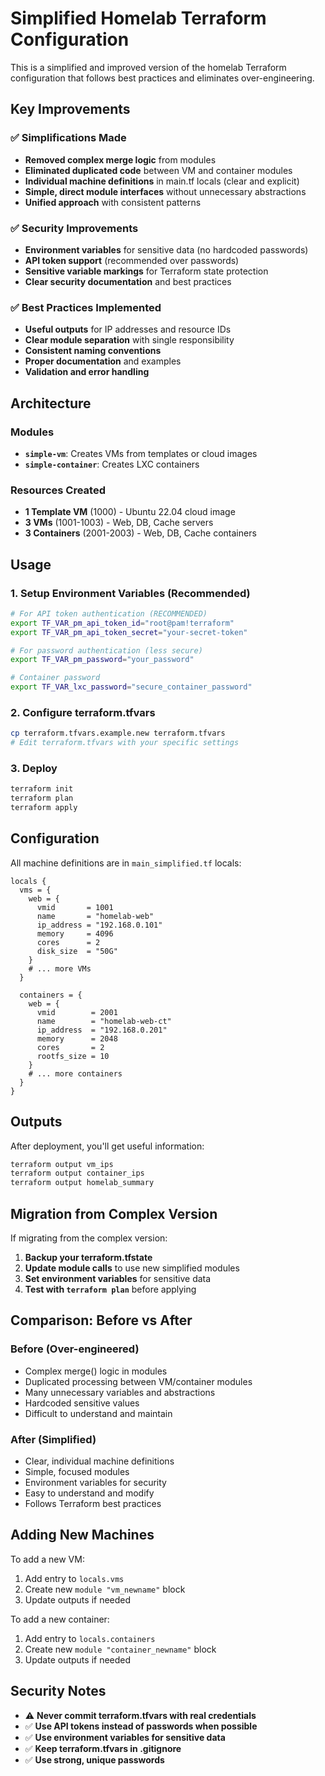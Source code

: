 # Simplified Homelab Terraform Configuration

This is a simplified and improved version of the homelab Terraform configuration that follows best practices and eliminates over-engineering.

## Key Improvements

### ✅ **Simplifications Made**
- **Removed complex merge logic** from modules
- **Eliminated duplicated code** between VM and container modules
- **Individual machine definitions** in main.tf locals (clear and explicit)
- **Simple, direct module interfaces** without unnecessary abstractions
- **Unified approach** with consistent patterns

### ✅ **Security Improvements**
- **Environment variables** for sensitive data (no hardcoded passwords)
- **API token support** (recommended over passwords)
- **Sensitive variable markings** for Terraform state protection
- **Clear security documentation** and best practices

### ✅ **Best Practices Implemented**
- **Useful outputs** for IP addresses and resource IDs
- **Clear module separation** with single responsibility
- **Consistent naming conventions**
- **Proper documentation** and examples
- **Validation and error handling**

## Architecture

### Modules
- **`simple-vm`**: Creates VMs from templates or cloud images
- **`simple-container`**: Creates LXC containers

### Resources Created
- **1 Template VM** (1000) - Ubuntu 22.04 cloud image
- **3 VMs** (1001-1003) - Web, DB, Cache servers
- **3 Containers** (2001-2003) - Web, DB, Cache containers

## Usage

### 1. Setup Environment Variables (Recommended)
```bash
# For API token authentication (RECOMMENDED)
export TF_VAR_pm_api_token_id="root@pam!terraform"
export TF_VAR_pm_api_token_secret="your-secret-token"

# For password authentication (less secure)
export TF_VAR_pm_password="your_password"

# Container password
export TF_VAR_lxc_password="secure_container_password"
```

### 2. Configure terraform.tfvars
```bash
cp terraform.tfvars.example.new terraform.tfvars
# Edit terraform.tfvars with your specific settings
```

### 3. Deploy
```bash
terraform init
terraform plan
terraform apply
```

## Configuration

All machine definitions are in `main_simplified.tf` locals:

```hcl
locals {
  vms = {
    web = {
      vmid       = 1001
      name       = "homelab-web"
      ip_address = "192.168.0.101"
      memory     = 4096
      cores      = 2
      disk_size  = "50G"
    }
    # ... more VMs
  }
  
  containers = {
    web = {
      vmid        = 2001
      name        = "homelab-web-ct"
      ip_address  = "192.168.0.201"
      memory      = 2048
      cores       = 2
      rootfs_size = 10
    }
    # ... more containers
  }
}
```

## Outputs

After deployment, you'll get useful information:

```bash
terraform output vm_ips
terraform output container_ips
terraform output homelab_summary
```

## Migration from Complex Version

If migrating from the complex version:

1. **Backup your terraform.tfstate**
2. **Update module calls** to use new simplified modules
3. **Set environment variables** for sensitive data
4. **Test with `terraform plan`** before applying

## Comparison: Before vs After

### Before (Over-engineered)
- Complex merge() logic in modules
- Duplicated processing between VM/container modules
- Many unnecessary variables and abstractions
- Hardcoded sensitive values
- Difficult to understand and maintain

### After (Simplified)
- Clear, individual machine definitions
- Simple, focused modules
- Environment variables for security
- Easy to understand and modify
- Follows Terraform best practices

## Adding New Machines

To add a new VM:
1. Add entry to `locals.vms`
2. Create new `module "vm_newname"` block
3. Update outputs if needed

To add a new container:
1. Add entry to `locals.containers`  
2. Create new `module "container_newname"` block
3. Update outputs if needed

## Security Notes

- ⚠️ **Never commit terraform.tfvars with real credentials**
- ✅ **Use API tokens instead of passwords when possible**
- ✅ **Use environment variables for sensitive data**
- ✅ **Keep terraform.tfvars in .gitignore**
- ✅ **Use strong, unique passwords**